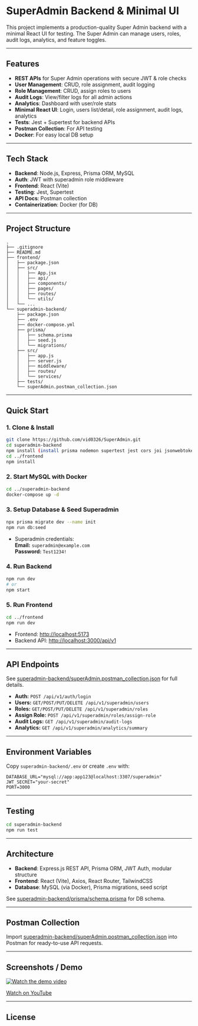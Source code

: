 # SuperAdmin Backend & Minimal UI

This project implements a production-quality Super Admin backend with a minimal React UI for testing. The Super Admin can manage users, roles, audit logs, analytics, and feature toggles.

---

## Features

- **REST APIs** for Super Admin operations with secure JWT & role checks
- **User Management**: CRUD, role assignment, audit logging
- **Role Management**: CRUD, assign roles to users
- **Audit Logs**: View/filter logs for all admin actions
- **Analytics**: Dashboard with user/role stats
- **Minimal React UI**: Login, users list/detail, role assignment, audit logs, analytics
- **Tests**: Jest + Supertest for backend APIs
- **Postman Collection**: For API testing
- **Docker**: For easy local DB setup

---

## Tech Stack

- **Backend**: Node.js, Express, Prisma ORM, MySQL
- **Auth**: JWT with superadmin role middleware
- **Frontend**: React (Vite)
- **Testing**: Jest, Supertest
- **API Docs**: Postman collection
- **Containerization**: Docker (for DB)

---

## Project Structure

```
.
├── .gitignore
├── README.md
├── frontend/
│   ├── package.json
│   ├── src/
│   │   ├── App.jsx
│   │   ├── api/
│   │   ├── components/
│   │   ├── pages/
│   │   ├── routes/
│   │   └── utils/
│   └── ...
└── superadmin-backend/
    ├── package.json
    ├── .env
    ├── docker-compose.yml
    ├── prisma/
    │   ├── schema.prisma
    │   ├── seed.js
    │   └── migrations/
    ├── src/
    │   ├── app.js
    │   ├── server.js
    │   ├── middleware/
    │   ├── routes/
    │   └── services/
    ├── tests/
    └── superAdmin.postman_collection.json
```

---

## Quick Start

### 1. Clone & Install

```sh
git clone https://github.com/vid0326/SuperAdmin.git
cd superadmin-backend
npm install (install prisma nodemon supertest jest cors joi jsonwebtoken express express-rate-limiter  dotenv bcryptjs morgan @prisma/client)
cd ../frontend
npm install
```

### 2. Start MySQL with Docker

```sh
cd ../superadmin-backend
docker-compose up -d
```

### 3. Setup Database & Seed Superadmin

```sh
npx prisma migrate dev --name init
npm run db:seed
```

- Superadmin credentials:  
  **Email:** `superadmin@example.com`  
  **Password:** `Test1234!`

### 4. Run Backend

```sh
npm run dev
# or
npm start
```

### 5. Run Frontend

```sh
cd ../frontend
npm run dev
```

- Frontend: [http://localhost:5173](http://localhost:5173)
- Backend API: [http://localhost:3000/api/v1](http://localhost:3000/api/v1)

---

## API Endpoints

See [superadmin-backend/superAdmin.postman_collection.json](superadmin-backend/superAdmin.postman_collection.json) for full details.

- **Auth:** `POST /api/v1/auth/login`
- **Users:** `GET/POST/PUT/DELETE /api/v1/superadmin/users`
- **Roles:** `GET/POST/PUT/DELETE /api/v1/superadmin/roles`
- **Assign Role:** `POST /api/v1/superadmin/roles/assign-role`
- **Audit Logs:** `GET /api/v1/superadmin/audit-logs`
- **Analytics:** `GET /api/v1/superadmin/analytics/summary`


---

## Environment Variables

Copy `superadmin-backend/.env` or create `.env` with:

```
DATABASE_URL="mysql://app:app123@localhost:3307/superadmin"
JWT_SECRET="your-secret"
PORT=3000
```

---

## Testing

```sh
cd superadmin-backend
npm run test
```

---

## Architecture

- **Backend**: Express.js REST API, Prisma ORM, JWT Auth, modular structure
- **Frontend**: React (Vite), Axios, React Router, TailwindCSS
- **Database**: MySQL (via Docker), Prisma migrations, seed script

See [superadmin-backend/prisma/schema.prisma](superadmin-backend/prisma/schema.prisma) for DB schema.

---

## Postman Collection

Import [superadmin-backend/superAdmin.postman_collection.json](superadmin-backend/superAdmin.postman_collection.json) into Postman for ready-to-use API requests.

---

## Screenshots / Demo

[![Watch the demo video](https://img.youtube.com/vi/2mUroRjE_uU/0.jpg)](https://youtu.be/2mUroRjE_uU)

[Watch on YouTube](https://youtu.be/2mUroRjE_uU)

---

## License
